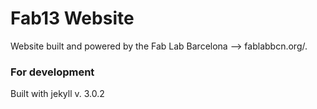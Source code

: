 Fab13 Website 
=========================

Website built and powered by the Fab Lab Barcelona --> fablabbcn.org/. 

### For development
Built with jekyll v. 3.0.2
